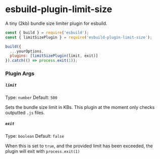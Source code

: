 # esbuild-plugin-limit-size

A tiny (2kb) bundle size limiter plugin for esbuild.

```js
const { build } = require('esbuild');
const { limitSizePlugin } = require('esbuild-plugin-limit-size');

build({
  ...yourOptions,
  plugins: [limitSizePlugin(limit, exit)]
}).catch(() => process.exit(1));
```

### Plugin Args

##### `limit`

Type: `number` Default: `500`

Sets the bundle size limit in KBs. This plugin at the moment only checks outputted `.js` files.

##### `exit`

Type: `boolean` Default: `false`

When this is set to `true`, and the provided limit has been exceeded, the plugin will exit with `process.exit(1)`
